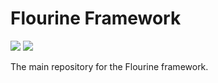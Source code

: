 Flourine Framework
========
![](https://poser.pugx.org/fluorine-framework/framework/downloads.png)  ![](https://poser.pugx.org/fluorine-framework/framework/v/stable.png)


The main repository for the Flourine framework.
